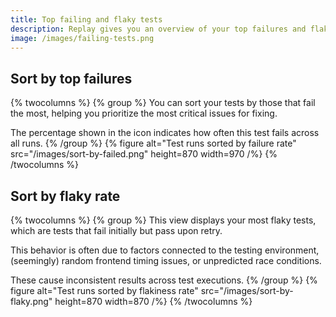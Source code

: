 ```yaml
---
title: Top failing and flaky tests
description: Replay gives you an overview of your top failures and flaky tests, allowing you to focus on the most critical issues.
image: /images/failing-tests.png
---
```


## Sort by top failures

{% twocolumns %}
{% group %}
You can sort your tests by those that fail the most, helping you prioritize the most critical issues for fixing.

The percentage shown in the icon indicates how often this test fails across all runs.
{% /group %}
{% figure
  alt="Test runs sorted by failure rate"
  src="/images/sort-by-failed.png"
  height=870
  width=970
/%}
{% /twocolumns %}

## Sort by flaky rate

{% twocolumns %}
{% group %}
This view displays your most flaky tests, which are tests that fail initially but pass upon retry.

This behavior is often due to factors connected to the testing environment, (seemingly) random frontend timing issues, or unpredicted race conditions.

These cause inconsistent results across test executions.
{% /group %}
{% figure
  alt="Test runs sorted by flakiness rate"
  src="/images/sort-by-flaky.png"
  height=870
  width=870
/%}
{% /twocolumns %}
